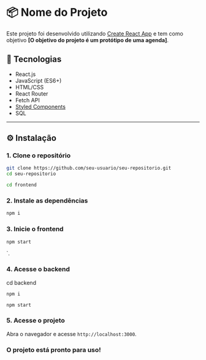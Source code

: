 # 📦 Nome do Projeto

Este projeto foi desenvolvido utilizando [Create React App](https://github.com/facebook/create-react-app) e tem como objetivo **[O objetivo do projeto é um protótipo de uma agenda]**.

## 🚀 Tecnologias

- React.js
- JavaScript (ES6+)
- HTML/CSS
- React Router
- Fetch API
- [Styled Components](https://styled-components.com/)
- SQL

---

## ⚙️ Instalação

### 1. Clone o repositório

```bash
git clone https://github.com/seu-usuario/seu-repositorio.git
cd seu-repositorio

cd frontend
```
### 2. Instale as dependências

```bash
npm i
```
### 3. Inicie o frontend

```bash
npm start
```
`.

### 4. Acesse o backend
cd backend
```bash
npm i
```
```bash
npm start
``` 
### 5. Acesse o projeto
Abra o navegador e acesse `http://localhost:3000`.

### O projeto está pronto para uso!



